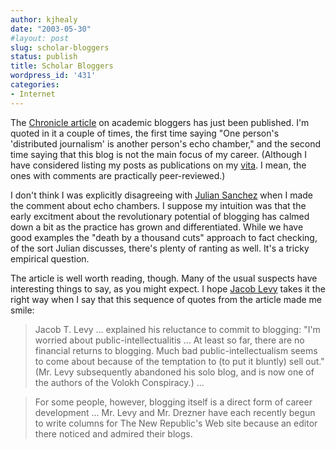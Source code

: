 ```yaml
---
author: kjhealy
date: "2003-05-30"
#layout: post
slug: scholar-bloggers
status: publish
title: Scholar Bloggers
wordpress_id: '431'
categories:
- Internet
---
```


The [Chronicle article](http://chronicle.com/free/v49/i39/39a01401.htm) on academic bloggers has just been published. I'm quoted in it a couple of times, the first time saying "One person's 'distributed journalism' is another person's echo chamber," and the second time saying that this blog is not the main focus of my career. (Although I have considered listing my posts as publications on my [vita](http://www.u.arizona.edu/~kjhealy/vita.php3). I mean, the ones with comments are practically peer-reviewed.)

I don't think I was explicitly disagreeing with [Julian Sanchez](http://www.juliansanchez.com/notes.html) when I made the comment about echo chambers. I suppose my intuition was that the early excitment about the revolutionary potential of blogging has calmed down a bit as the practice has grown and differentiated. While we have good examples the "death by a thousand cuts" approach to fact checking, of the sort Julian discusses, there's plenty of ranting as well. It's a tricky empirical question.

The article is well worth reading, though. Many of the usual suspects have interesting things to say, as you might expect. I hope [Jacob Levy](http://www.volokh.com) takes it the right way when I say that this sequence of quotes from the article made me smile:

> Jacob T. Levy … explained his reluctance to commit to blogging: "I'm worried about public-intellectualitis … At least so far, there are no financial returns to blogging. Much bad public-intellectualism seems to come about because of the temptation to (to put it bluntly) sell out." (Mr. Levy subsequently abandoned his solo blog, and is now one of the authors of the Volokh Conspiracy.) ...

> For some people, however, blogging itself is a direct form of career development … Mr. Levy and Mr. Drezner have each recently begun to write columns for The New Republic's Web site because an editor there noticed and admired their blogs.
